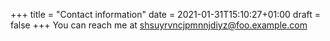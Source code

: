 +++
title = "Contact information"
date = 2021-01-31T15:10:27+01:00
draft = false
+++
You can reach me at shsuyrvncjpmnnjdiyz@foo.example.com

